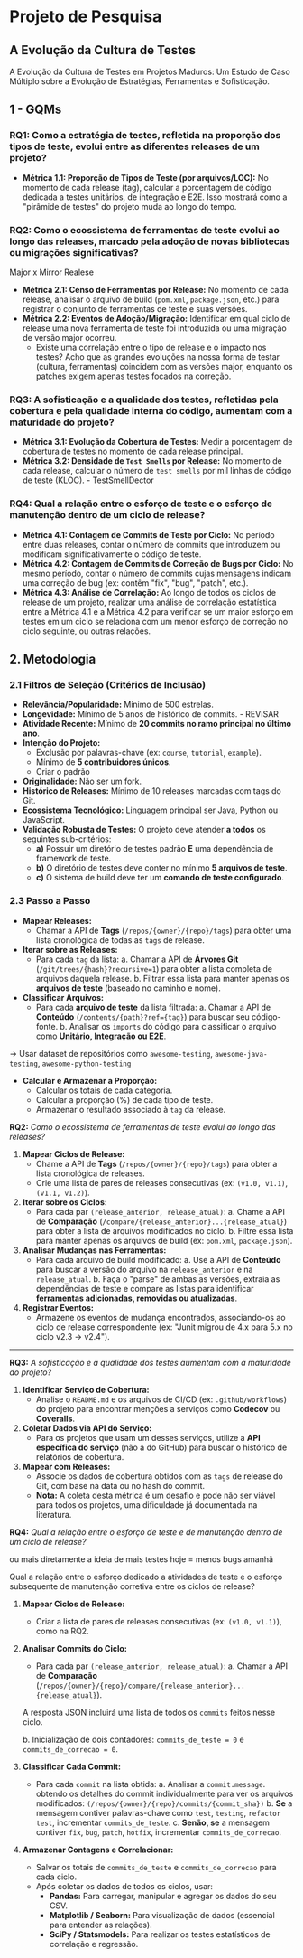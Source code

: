 # Projeto de Pesquisa

## **A Evolução da Cultura de Testes**

A Evolução da Cultura de Testes em Projetos Maduros: Um Estudo de Caso Múltiplo sobre a Evolução de Estratégias, Ferramentas e Sofisticação.

## 1 - GQMs

### RQ1: Como a estratégia de testes, refletida na proporção dos tipos de teste, evolui entre as diferentes releases de um projeto?

- **Métrica 1.1: Proporção de Tipos de Teste (por arquivos/LOC):** No momento de cada release (tag), calcular a porcentagem de código dedicada a testes unitários, de integração e E2E. Isso mostrará como a "pirâmide de testes" do projeto muda ao longo do tempo.

### RQ2: Como o ecossistema de ferramentas de teste evolui ao longo das releases, marcado pela adoção de novas bibliotecas ou migrações significativas? 

 Major x Mirror Realese

- **Métrica 2.1: Censo de Ferramentas por Release:** No momento de cada release, analisar o arquivo de build (`pom.xml`, `package.json`, etc.) para registrar o conjunto de ferramentas de teste e suas versões.
- **Métrica 2.2: Eventos de Adoção/Migração:** Identificar em qual ciclo de release uma nova ferramenta de teste foi introduzida ou uma migração de versão major ocorreu.
    - Existe uma correlação entre o tipo de release e o impacto nos testes? Acho que as grandes evoluções na nossa forma de testar (cultura, ferramentas) coincidem com as versões major, enquanto os patches exigem apenas testes focados na correção. 

### RQ3: A sofisticação e a qualidade dos testes, refletidas pela cobertura e pela qualidade interna do código, aumentam com a maturidade do projeto?

- **Métrica 3.1: Evolução da Cobertura de Testes:** Medir a porcentagem de cobertura de testes no momento de cada release principal.
- **Métrica 3.2: Densidade de `Test Smells` por Release:** No momento de cada release, calcular o número de `test smells` por mil linhas de código de teste (KLOC).  - TestSmellDector

### RQ4: Qual a relação entre o esforço de teste e o esforço de manutenção dentro de um ciclo de release?

- **Métrica 4.1: Contagem de Commits de Teste por Ciclo:** No período entre duas releases, contar o número de commits que introduzem ou modificam significativamente o código de teste.
- **Métrica 4.2: Contagem de Commits de Correção de Bugs por Ciclo:** No mesmo período, contar o número de commits cujas mensagens indicam uma correção de bug (ex: contêm "fix", "bug", "patch", etc.).
- **Métrica 4.3: Análise de Correlação:** Ao longo de todos os ciclos de release de um projeto, realizar uma análise de correlação estatística entre a Métrica 4.1 e a Métrica 4.2 para verificar se um maior esforço em testes em um ciclo se relaciona com um menor esforço de correção no ciclo seguinte, ou outras relações.

## 2. Metodologia

### **2.1 Filtros de Seleção (Critérios de Inclusão)**

- **Relevância/Popularidade:** Mínimo de 500 estrelas.
- **Longevidade:** Mínimo de 5 anos de histórico de commits. - REVISAR
- **Atividade Recente:** Mínimo de **20 commits no ramo principal no último ano**.
- **Intenção do Projeto:**
    - Exclusão por palavras-chave (ex: `course`, `tutorial`, `example`).
    - Mínimo de **5 contribuidores únicos**.
    - Criar o padrão
- **Originalidade:** Não ser um fork.
- **Histórico de Releases:** Mínimo de 10 releases marcadas com tags do Git.
- **Ecossistema Tecnológico:** Linguagem principal ser Java, Python ou JavaScript.
- **Validação Robusta de Testes:** O projeto deve atender **a todos** os seguintes sub-critérios:
    - **a)** Possuir um diretório de testes padrão **E** uma dependência de framework de teste.
    - **b)** O diretório de testes deve conter no mínimo **5 arquivos de teste**.
    - **c)** O sistema de build deve ter um **comando de teste configurado**.

### **2.3 Passo a Passo**

- **Mapear Releases:**
    - Chamar a API de **Tags** (`/repos/{owner}/{repo}/tags`) para obter uma lista cronológica de todas as `tags` de release.
- **Iterar sobre as Releases:**
    - Para cada `tag` da lista:
    a. Chamar a API de **Árvores Git** (`/git/trees/{hash}?recursive=1`) para obter a lista completa de arquivos daquela release.
    b. Filtrar essa lista para manter apenas os **arquivos de teste** (baseado no caminho e nome).
- **Classificar Arquivos:**
    - Para cada **arquivo de teste** da lista filtrada:
    a. Chamar a API de **Conteúdo** (`/contents/{path}?ref={tag}`) para buscar seu código-fonte.
    b. Analisar os `imports` do código para classificar o arquivo como **Unitário, Integração ou E2E**.

→ Usar dataset de repositórios como `awesome-testing`, `awesome-java-testing`, `awesome-python-testing` 

- **Calcular e Armazenar a Proporção:**
    - Calcular os totais de cada categoria.
    - Calcular a proporção (%) de cada tipo de teste.
    - Armazenar o resultado associado à `tag` da release.

**RQ2:** *Como o ecossistema de ferramentas de teste evolui ao longo das releases?*

1. **Mapear Ciclos de Release:**
    - Chame a API de **Tags** (`/repos/{owner}/{repo}/tags`) para obter a lista cronológica de releases.
    - Crie uma lista de pares de releases consecutivas (ex: `(v1.0, v1.1)`, `(v1.1, v1.2)`).
2. **Iterar sobre os Ciclos:**
    - Para cada par `(release_anterior, release_atual)`:
    a. Chame a API de **Comparação** (`/compare/{release_anterior}...{release_atual}`) para obter a lista de arquivos modificados no ciclo.
    b. Filtre essa lista para manter apenas os arquivos de build (ex: `pom.xml`, `package.json`).
3. **Analisar Mudanças nas Ferramentas:**
    - Para cada arquivo de build modificado:
    a. Use a API de **Conteúdo** para buscar a versão do arquivo na `release_anterior` e na `release_atual`.
    b. Faça o "parse" de ambas as versões, extraia as dependências de teste e compare as listas para identificar **ferramentas adicionadas, removidas ou atualizadas**.
4. **Registrar Eventos:**
    - Armazene os eventos de mudança encontrados, associando-os ao ciclo de release correspondente (ex: "Junit migrou de 4.x para 5.x no ciclo v2.3 -> v2.4").

---

**RQ3:** *A sofisticação e a qualidade dos testes aumentam com a maturidade do projeto?*

1. **Identificar Serviço de Cobertura:**
    - Analise o `README.md` e os arquivos de CI/CD (ex: `.github/workflows`) do projeto para encontrar menções a serviços como **Codecov** ou **Coveralls**.
2. **Coletar Dados via API do Serviço:**
    - Para os projetos que usam um desses serviços, utilize a **API específica do serviço** (não a do GitHub) para buscar o histórico de relatórios de cobertura.
3. **Mapear com Releases:**
    - Associe os dados de cobertura obtidos com as `tags` de release do Git, com base na data ou no hash do commit.
    - **Nota:** A coleta desta métrica é um desafio e pode não ser viável para todos os projetos, uma dificuldade já documentada na literatura.

**RQ4:** *Qual a relação entre o esforço de teste e de manutenção dentro de um ciclo de release?*

ou mais diretamente a ideia de mais testes hoje = menos bugs amanhã

Qual a relação entre o esforço dedicado a atividades de teste e o esforço subsequente de manutenção corretiva entre os ciclos de release?

1. **Mapear Ciclos de Release:**
    - Criar a lista de pares de releases consecutivas (ex: `(v1.0, v1.1)`), como na RQ2.
2. **Analisar Commits do Ciclo:**
    - Para cada par `(release_anterior, release_atual)`:
    a. Chamar a API de **Comparação** (`/repos/{owner}/{repo}/compare/{release_anterior}...{release_atual}`). 
    
    A resposta JSON incluirá uma lista de todos os `commits` feitos nesse ciclo.
    
    b. Inicialização de dois contadores: `commits_de_teste = 0` e `commits_de_correcao = 0`.
3. **Classificar Cada Commit:**
    - Para cada `commit` na lista obtida:
    a. Analisar a `commit.message`. obtendo os detalhes do commit individualmente para ver os arquivos modificados:
    `(/repos/{owner}/{repo}/commits/{commit_sha})`
    b. **Se** a mensagem contiver palavras-chave como `test`, `testing`, `refactor test`, incrementar `commits_de_teste`.
    c. **Senão, se** a mensagem contiver `fix`, `bug`, `patch`, `hotfix`, incrementar `commits_de_correcao`.
4. **Armazenar Contagens e Correlacionar:**
    - Salvar os totais de `commits_de_teste` e `commits_de_correcao` para cada ciclo.
    - Após coletar os dados de todos os ciclos, usar:
        - **Pandas:** Para carregar, manipular e agregar os dados do seu CSV.
        - **Matplotlib / Seaborn:** Para visualização de dados (essencial para entender as relações).
        - **SciPy / Statsmodels:** Para realizar os testes estatísticos de correlação e regressão.
